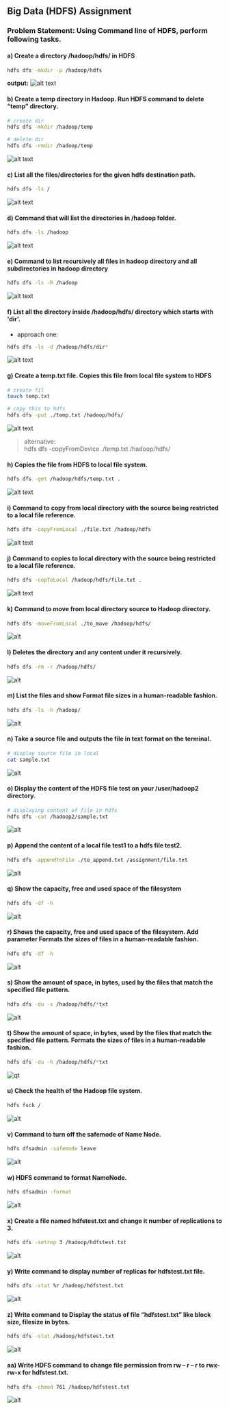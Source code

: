 ## Big Data (HDFS) Assignment
### Problem Statement: Using Command line of HDFS, perform following tasks.

#### a) Create a directory /hadoop/hdfs/ in HDFS
```bash
hdfs dfs -mkdir -p /hadoop/hdfs
```
**output:**
![alt text](images/q1.PNG)

#### b) Create a temp directory in Hadoop. Run HDFS command to delete “temp” directory.

```bash
# create dir
hdfs dfs -mkdir /hadoop/temp

# delete dir
hdfs dfs -rmdir /hadoop/temp
```
![alt text](images/q2.PNG)

#### c) List all the files/directories for the given hdfs destination path.
```bash
hdfs dfs -ls /
```
![alt text](images/q3-real.PNG)

#### d) Command that will list the directories in /hadoop folder.
```bash
hdfs dfs -ls /hadoop
```
![alt text](images/q4.PNG)

#### e) Command to list recursively all files in hadoop directory and all subdirectories in hadoop directory
```bash
hdfs dfs -ls -R /hadoop
```
![alt text](images/qe.PNG)

#### f) List all the directory inside /hadoop/hdfs/ directory which starts with 'dir'.
- approach one:
```bash
hdfs dfs -ls -d /hadoop/hdfs/dir*
```
![alt text](images/qf1.PNG)

#### g) Create a temp.txt file. Copies this file from local file system to HDFS
```bash
# create fil
touch temp.txt

# copy this to hdfs
hdfs dfs -put ./temp.txt /hadoop/hdfs/
```
![alt text](images/qg.PNG)

> alternative:\
> hdfs dfs -copyFromDevice ./temp.txt /hadoop/hdfs/

#### h) Copies the file from HDFS to local file system.
```bash
hdfs dfs -get /hadoop/hdfs/temp.txt .
```
![alt text](images/qh.PNG)

#### i) Command to copy from local directory with the source being restricted to a local file reference.
```bash
hdfs dfs -copyFromLocal ./file.txt /hadoop/hdfs
```
![alt text](images/qi.PNG)

#### j) Command to copies to local directory with the source being restricted to a local file reference.
```bash
hdfs dfs -copToLocal /hadoop/hdfs/file.txt .
```
![alt text](images/qj.PNG)

#### k) Command to move from local directory source to Hadoop directory.
```bash
hdfs dfs -moveFromLocal ./to_move /hadoop/hdfs/
```
![alt](images/qk.PNG)

#### l) Deletes the directory and any content under it recursively.
```bash
hdfs dfs -rm -r /hadoop/hdfs/
```
![alt](images/ql.PNG)

#### m) List the files and show Format file sizes in a human-readable fashion.
```bash
hdfs dfs -ls -h /hadoop/
```
![alt](images/qm.PNG)

#### n) Take a source file and outputs the file in text format on the terminal.
```bash
# display source file in local
cat sample.txt
```
![alt](images/qn.PNG)

#### o) Display the content of the HDFS file test on your /user/hadoop2 directory.
```bash
# displaying content of file in hdfs
hdfs dfs -cat /hadoop2/sample.txt
```
![alt](images/qo.PNG)

#### p) Append the content of a local file test1 to a hdfs file test2.
```bash
hdfs dfs -appendToFile ./to_append.txt /assignment/file.txt
```
![alt](images/qp.PNG)

#### q) Show the capacity, free and used space of the filesystem
```bash
hdfs dfs -df -h
```
![alt](images/qq.PNG)

#### r) Shows the capacity, free and used space of the filesystem. Add parameter Formats the sizes of files in a human-readable fashion.
```bash
hdfs dfs -df -h
```
![alt](images/qq.PNG)

#### s) Show the amount of space, in bytes, used by the files that match the specified file pattern.
```bash
hdfs dfs -du -s /hadoop/hdfs/*txt
```
![alt](images/qs.PNG)

#### t) Show the amount of space, in bytes, used by the files that match the specified file pattern. Formats the sizes of files in a human-readable fashion.
```bash
hdfs dfs -du -h /hadoop/hdfs/*txt
```
![qt](images/qt.PNG)

#### u) Check the health of the Hadoop file system.
```bash
hdfs fsck /
```
![alt](images/qu.PNG)

#### v) Command to turn off the safemode of Name Node.
```bash
hdfs dfsadmin -safemode leave
```
![alt](images/qv.PNG)

#### w) HDFS command to format NameNode.
```bash
hdfs dfsadmin -format
```
![alt](images/qw.PNG)

#### x) Create a file named hdfstest.txt and change it number of replications to 3.
```bash
hdfs dfs -setrep 3 /hadoop/hdfstest.txt
```
![alt](images/qx.PNG)

#### y) Write command to display number of replicas for hdfstest.txt file.
```bash
hdfs dfs -stat %r /hadoop/hdfstest.txt
```
![alt](images/qy.PNG)

#### z) Write command to Display the status of file “hdfstest.txt” like block size, filesize in bytes.
```bash
hdfs dfs -stat /hadoop/hdfstest.txt
```
![alt](images/qz.PNG)

#### aa) Write HDFS command to change file permission from rw – r – r to rwx-rw-x for hdfstest.txt.
```bash
hdfs dfs -chmod 761 /hadoop/hdfstest.txt
```
![alt](images/qaa.PNG)